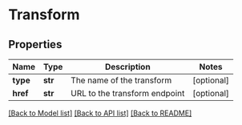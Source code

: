 # Transform

## Properties
Name | Type | Description | Notes
------------ | ------------- | ------------- | -------------
**type** | **str** | The name of the transform | [optional] 
**href** | **str** | URL to the transform endpoint | [optional] 

[[Back to Model list]](../README.md#documentation-for-models) [[Back to API list]](../README.md#documentation-for-api-endpoints) [[Back to README]](../README.md)


